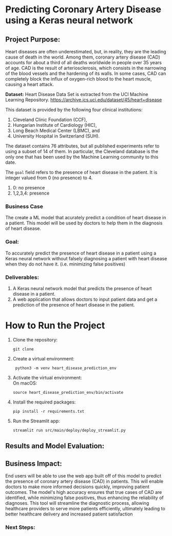 # Predicting Coronary Artery Disease using a Keras neural network
## Project Purpose:
Heart diseases are often underestimated, but, in reality, they are the leading cause of death in the world. Among them, coronary artery disease (CAD) accounts for about a third of all deaths worldwide in people over 35 years of age. CAD is the result of arteriosclerosis, which consists in the narrowing of the blood vessels and the hardening of its walls. In some cases, CAD can completely block the influx of oxygen-rich blood to the heart muscle, causing a heart attack.

**Dataset:** Heart Disease Data Set is extracted from the  UCI Machine Learning Repository.
https://archive.ics.uci.edu/dataset/45/heart+disease

This dataset is provided by the following four clinical institutions:
1. Cleveland Clinic Foundation (CCF),
2. Hungarian Institute of Cardiology (HIC),
3. Long Beach Medical Center (LBMC), and
4. University Hospital in Switzerland (SUH).

The dataset contains 76 attributes, but all published experiments refer to using a subset of 14 of them. In particular, the Cleveland database is the only one that has been used by the Machine Learning community to this date.

The `goal` field refers to the presence of heart disease in the patient. It is integer valued from 0 (no presence) to 4.
1. 0: no presence
2. 1,2,3,4: presence

### Business Case
The create a ML model that acurately predict a condition of heart disease in a patient. This model will be used by doctors to help them in the diagnosis of heart disease.

### Goal:
To accurately predict the presence of heart disease in a patient using a Keras neural network without falsely diagnosing a patient with heart disease when they do not have it. (i.e. minimizing false positives)

### Deliverables:
1. A Keras neural network model that predicts the presence of heart disease in a patient.
2. A web application that allows doctors to input patient data and get a prediction of the presence of heart disease in the patient.

# How to Run the Project
1. Clone the repository:
   ```shell
   git clone
   ```
2. Create a virtual environment:
   ```shell
    python3 -m venv heart_disease_prediction_env
    ```
2. Activate the virtual environment:  
   On macOS:
      ```shell
      source heart_disease_prediction_env/bin/activate
      ```
3. Install the required packages:
   ```shell
   pip install -r requirements.txt
   ```
4. Run the Streamlit app:
    ```shell
    streamlit run src/main/deploy/deploy_streamlit.py
    ```

## Results and Model Evaluation:

## Business Impact:
End users will be able to use the web app built off of this model to predict the presence of coronary artery disease (CAD) in patients. This will enable doctors to make more informed decisions quickly, improving patient outcomes. The model's high accuracy ensures that true cases of CAD are identified, while minimizing false positives, thus enhancing the reliability of diagnoses. This tool will streamline the diagnostic process, allowing healthcare providers to serve more patients efficiently, ultimately leading to better healthcare delivery and increased patient satisfaction

### Next Steps: